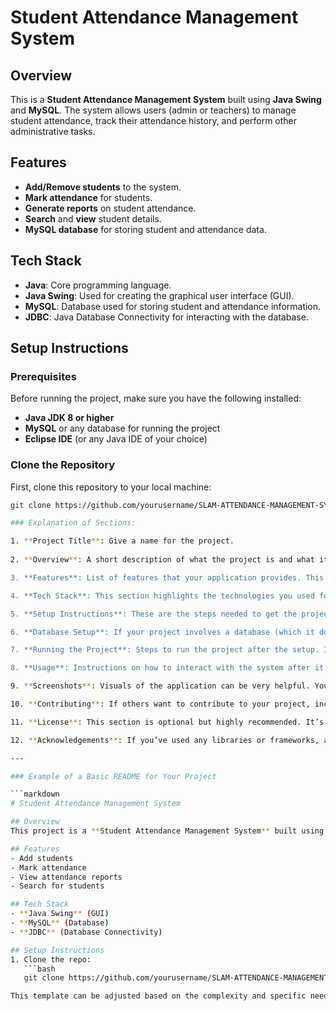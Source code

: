 # Student Attendance Management System

## Overview
This is a **Student Attendance Management System** built using **Java Swing** and **MySQL**. The system allows users (admin or teachers) to manage student attendance, track their attendance history, and perform other administrative tasks.

## Features
- **Add/Remove students** to the system.
- **Mark attendance** for students.
- **Generate reports** on student attendance.
- **Search** and **view** student details.
- **MySQL database** for storing student and attendance data.

## Tech Stack
- **Java**: Core programming language.
- **Java Swing**: Used for creating the graphical user interface (GUI).
- **MySQL**: Database used for storing student and attendance information.
- **JDBC**: Java Database Connectivity for interacting with the database.

## Setup Instructions

### Prerequisites
Before running the project, make sure you have the following installed:
- **Java JDK 8 or higher**
- **MySQL** or any database for running the project
- **Eclipse IDE** (or any Java IDE of your choice)

### Clone the Repository
First, clone this repository to your local machine:
```bash
git clone https://github.com/yourusername/SLAM-ATTENDANCE-MANAGEMENT-SYSTEM.git

### Explanation of Sections:

1. **Project Title**: Give a name for the project.
   
2. **Overview**: A short description of what the project is and what it does. It's a summary for someone who might come across your project for the first time.

3. **Features**: List of features that your application provides. This helps users understand the functionalities available in the system.

4. **Tech Stack**: This section highlights the technologies you used for building the project. This is helpful for developers who may want to understand the architecture or contribute to the project.

5. **Setup Instructions**: These are the steps needed to get the project up and running on a local machine. Include prerequisites like Java version, IDE, or any other tools (e.g., MySQL, JDBC).

6. **Database Setup**: If your project involves a database (which it does for your attendance system), include the steps for setting up the database and any SQL queries needed to create the tables.

7. **Running the Project**: Steps to run the project after the setup. It includes instructions for launching the app and what to expect once it’s up and running.

8. **Usage**: Instructions on how to interact with the system after it's running, such as logging in, adding students, marking attendance, etc.

9. **Screenshots**: Visuals of the application can be very helpful. You can add screenshots to give a preview of how the app looks.

10. **Contributing**: If others want to contribute to your project, include clear instructions on how they can do that. For example, how to fork the repo, create branches, and make pull requests.

11. **License**: This section is optional but highly recommended. It’s important to specify the license under which your code is distributed. The MIT License is a common open-source license, but you can choose another one.

12. **Acknowledgements**: If you’ve used any libraries or frameworks, acknowledge them here. You can also mention anyone who helped you with the project.

---

### Example of a Basic README for Your Project

```markdown
# Student Attendance Management System

## Overview
This project is a **Student Attendance Management System** built using **Java Swing** and **MySQL**. It allows teachers to mark student attendance and generate reports. The system runs locally and stores attendance data in a MySQL database.

## Features
- Add students
- Mark attendance
- View attendance reports
- Search for students

## Tech Stack
- **Java Swing** (GUI)
- **MySQL** (Database)
- **JDBC** (Database Connectivity)

## Setup Instructions
1. Clone the repo: 
   ```bash
   git clone https://github.com/yourusername/SLAM-ATTENDANCE-MANAGEMENT-SYSTEM.git

This template can be adjusted based on the complexity and specific needs of your project.
